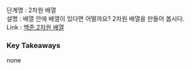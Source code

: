 단계명 : 2차원 배열  
설명 : 배열 안에 배열이 있다면 어떨까요? 2차원 배열을 만들어 봅시다.  
Link : [백준.2차원 배열](https://www.acmicpc.net/step/2)  

### Key Takeaways  
none  
